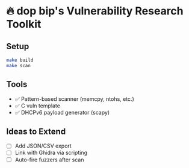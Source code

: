 # 🔥 dop bip's Vulnerability Research Toolkit

## Setup
```bash
make build
make scan
```

## Tools
- ✅ Pattern-based scanner (memcpy, ntohs, etc.)
- ✅ C vuln template
- ✅ DHCPv6 payload generator (scapy)

## Ideas to Extend
- [ ] Add JSON/CSV export
- [ ] Link with Ghidra via scripting
- [ ] Auto-fire fuzzers after scan
